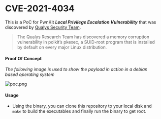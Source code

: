 # CVE-2021-4034

This is a PoC for PwnKit __*Local Privilege Escalation Vulnerability*__ 
that was discovered by [Qualys Security Team](https://blog.qualys.com/vulnerabilities-threat-research/2022/01/25/pwnkit-local-privilege-escalation-vulnerability-discovered-in-polkits-pkexec-cve-2021-4034).

>The Qualys Research Team has discovered a memory corruption vulnerability in polkit’s pkexec, a SUID-root program that is installed by default on every major Linux distribution.

#### Proof Of Concept

*The following image is used to show the payload in action in a debian based operating system*

![poc.png](https://i.imgur.com/xz4YqHs.png)

#### Usage

- Using the binary, you can clone this repository to your local disk and `make` to build the executables and finally run the binary to get root.
